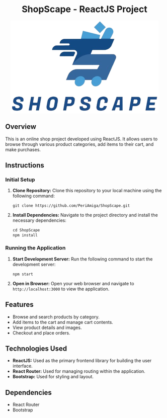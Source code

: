 <!DOCTYPE html>
<html lang="en">
<head>
    <meta charset="UTF-8">
    <meta name="viewport" content="width=device-width, initial-scale=1.0">
</head>
<body>

<h1 style="text-align: center;">ShopScape - ReactJS Project</h1>

<div style="display: flex; justify-content: center;">
    <img src="./src/pictures/logo.png" alt="Logo" style="max-width: 100%; ">
</div>

<h2>Overview</h2>
<p>This is an online shop project developed using ReactJS. It allows users to browse through various product categories, add items to their cart, and make purchases.</p>

<h2>Instructions</h2>

<h3>Initial Setup</h3>
<ol>
    <li><strong>Clone Repository:</strong> Clone this repository to your local machine using the following command:
        <pre><code>git clone https://github.com/PeriAmiga/ShopScape.git</code></pre></li>
    <li><strong>Install Dependencies:</strong> Navigate to the project directory and install the necessary dependencies:
        <pre><code>cd ShopScape
npm install</code></pre></li>
</ol>

<h3>Running the Application</h3>
<ol>
    <li><strong>Start Development Server:</strong> Run the following command to start the development server:
        <pre><code>npm start</code></pre></li>
    <li><strong>Open in Browser:</strong> Open your web browser and navigate to <code>http://localhost:3000</code> to view the application.</li>
</ol>

<h2>Features</h2>
<ul>
    <li>Browse and search products by category.</li>
    <li>Add items to the cart and manage cart contents.</li>
    <li>View product details and images.</li>
    <li>Checkout and place orders.</li>
</ul>

<h2>Technologies Used</h2>
<ul>
    <li><strong>ReactJS:</strong> Used as the primary frontend library for building the user interface.</li>
    <li><strong>React Router:</strong> Used for managing routing within the application.</li>
    <li><strong>Bootstrap:</strong> Used for styling and layout.</li>
</ul>

<h2>Dependencies</h2>
<ul>
    <li>React Router</li>
    <li>Bootstrap</li>
</ul>

</body>
</html>